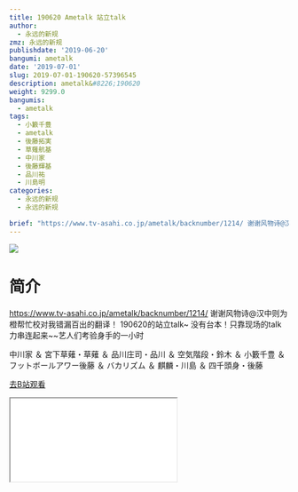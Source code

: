 ```yaml
---
title: 190620 Ametalk 站立talk
author:
  - 永远的新规
zmz: 永远的新规
publishdate: '2019-06-20'
bangumi: ametalk
date: '2019-07-01'
slug: 2019-07-01-190620-57396545
description: ametalk&#8226;190620
weight: 9299.0
bangumis:
  - ametalk
tags:
  - 小籔千豊
  - ametalk
  - 後藤拓実
  - 草薙航基
  - 中川家
  - 後藤輝基
  - 品川祐
  - 川島明
categories:
  - 永远的新规
  - 永远的新规

brief: "https://www.tv-asahi.co.jp/ametalk/backnumber/1214/ 谢谢风物诗@汉中则为橙帮忙校对我错漏百出的翻译！ 190620的站立talk~ 没有台本！只靠现场的talk力串连起来~~艺人们考验身手的一小时 中川家 ＆ 宮下草薙・草薙 ＆ 品川庄司・品川 ＆ 空気階段・鈴木 ＆ 小籔千豊 ＆ フットボールアワー後藤 ＆ バカリズム ＆ 麒麟・川島 ＆ 四千頭身・後藤"
---
```

![](https://raw.githubusercontent.com/tcgriffith/owaraisite/master/static/tmpimg/6a6f942a0d206057aad8c165e66e8f3b3eb988cb.jpg.480.jpg)
# 简介  
https://www.tv-asahi.co.jp/ametalk/backnumber/1214/
谢谢风物诗@汉中则为橙帮忙校对我错漏百出的翻译！
190620的站立talk~
没有台本！只靠现场的talk力串连起来~~艺人们考验身手的一小时

中川家 ＆ 宮下草薙・草薙 ＆ 品川庄司・品川 ＆ 空気階段・鈴木 ＆ 小籔千豊 ＆ フットボールアワー後藤 ＆ バカリズム ＆ 麒麟・川島 ＆ 四千頭身・後藤  

[去B站观看](https://www.bilibili.com/video/av57396545/)
<div class ="resp-container"><iframe class="testiframe" src="//player.bilibili.com/player.html?aid=57396545"", scrolling="no", allowfullscreen="true" > </iframe></div> 
